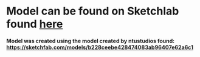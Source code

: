 # Model can be found on Sketchlab found [here](https://skfb.ly/6wPLZ) #
**Model was created using the model created by ntustudios found: https://sketchfab.com/models/b228ceebe428474083ab96407e62a6c1**
